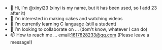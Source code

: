 - 👋 Hi, I’m @xinyi23 (xinyi is my name, but it has been used, so I add 23 after it)
- 👀 I’m interested in making cakes and watching videos
- 🌱 I’m currently learning C language (still a student)
- 💞️ I’m looking to collaborate on ... (dom't know, whatever I can do)
- 📫 How to reach me ... email:1617828233@qq.com (Please leave a message!)

<!---
xinyi23/xinyi23 is a ✨ special ✨ repository because its `README.md` (this file) appears on your GitHub profile.
You can click the Preview link to take a look at your changes.
--->
